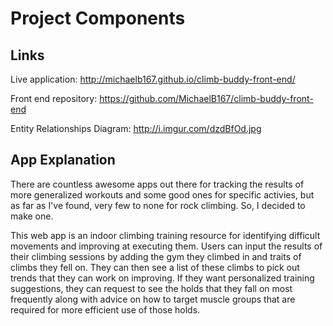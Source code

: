 # Project Components

## Links

Live application: <http://michaelb167.github.io/climb-buddy-front-end/>

Front end repository: <https://github.com/MichaelB167/climb-buddy-front-end>

Entity Relationships Diagram: <http://i.imgur.com/dzdBfOd.jpg>

## App Explanation

There are countless awesome apps out there for tracking the results of more
generalized workouts and some good ones for specific activies, but as far as
I've found, very few to none for rock climbing.  So, I decided to make one.

This web app is an indoor climbing training resource for identifying difficult
movements and improving at executing them.  Users can input the
results of their climbing sessions by adding the gym they climbed in and traits
of climbs they fell on.  They can then see a list of these
climbs to pick out trends that they can work on improving.  If they want
personalized training suggestions, they can request to see the holds that they
fall on most frequently along with advice on how to target muscle
groups that are required for more efficient use of those holds.
